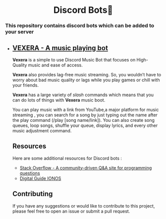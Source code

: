 <h1 align="center">Discord Bots🤖 </h1>

<h3>This repository contains discord bots which can be added to your server</h3>

<ul>
    <li>
        <h2>
            <a href="https://github.com/Lakshya-GG/Discord-Bots/tree/main/Vexera" target="_blank">
             VEXERA - A music playing bot </a>
        </h2>
    </li>

**Vexera** is a simple to use Discord Music Bot that focuses on High-Quality music and ease of access.

**Vexera** also provides lag-free music streaming. So, you wouldn’t have to worry about bad music quality or lags while you play games or chill with your friends.

**Vexera** has a large variety of _slash_ commands which means that you can do lots of things with **Vexera** music boot.

You can play music with a link from YouTube,a  major platform for music streaming , you can search for a song by just typing out the name after the play command (/play [song name/link]). You can also create song queues, loop songs, shuffle your queue, display lyrics, and every other music adjustment command.


## Resources
Here are some additional resources for Discord bots :
<ul>
<li><a href ="https://stackoverflow.com/questions/46085025/discord-bot-help-needed">
Stack Overflow - A community-driven Q&A site for programming questions
</a></li>

<li><a href="https://www.ionos.com/digitalguide/server/know-how/creating-discord-bot/"> Digital Guide IONOS <a></li>

</ul>

## Contributing
If you have any suggestions or would like to contribute to this project, please feel free to open an issue or submit a pull request.

